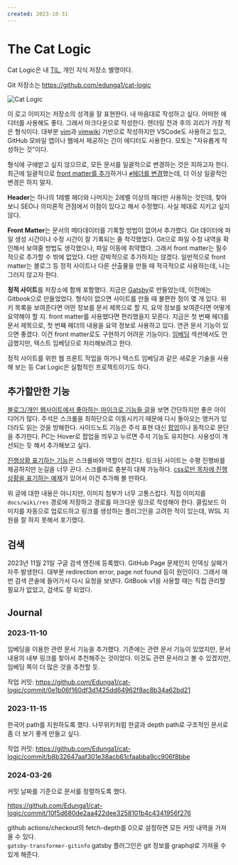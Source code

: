 ```yaml
---
created: 2023-10-31
---
```

# The Cat Logic

Cat Logic은 내 [TIL](https://github.com/topics/today-i-learned), 개인 지식 저장소 별명이다.

Git 저장소는 https://github.com/edunga1/cat-logic

![Cat Logic](res/cat-logic.jpg)

이 로고 이미지는 저장소의 성격을 잘 표현한다. 내 마음대로 작성하고 싶다.
어떠한 에디터를 사용해도 좋다. 그래서 마크다운으로 작성한다.
렌더링 전과 후의 괴리가 가장 적은 형식이다.
대부분 [vim](./vim.md)과 [vimwiki](./vimwiki.md) 기반으로 작성하지만 VSCode도 사용하고 있고,
GitHub 모바일 앱이나 웹에서 제공하는 간이 에디터도 사용한다. 모토는 "자유롭게 작성하는 것"이다.

형식에 구애받고 싶지 않으므로, 모든 문서를 일괄적으로 변경하는 것은 피하고자 한다.
최근에 일괄적으로 [front matter를 추가](https://github.com/Edunga1/cat-logic/commit/e46f1ac6f08acfc175ea5f4cbb7a375e1c257b4c)하거나
[`#`헤더를 변경](https://github.com/Edunga1/cat-logic/commit/ee34ec929ca5967011a21066c20f3f1b9f8c7fbe)했는데, 더 이상 일괄적인 변경은 하지 말자.

**Header**는 하나의 1레벨 헤더와 나머지는 2레벨 이상의 헤더만 사용하는 것인데,
찾아보니 SEO나 의미론적 관점에서 이점이 있다고 해서 수정했다. 사실 제대로 지키고 싶지 않다.

**Front Matter**는 문서의 메타데이터를 기록할 방법이 없어서 추가했다.
Git 데이터에 파일 생성 시간이나 수정 시간이 잘 기록되는 줄 착각했었다.
Git으로 파일 수정 내역을 확인해서 보여줄 방법도 생각했으나, 파일 이동에 취약했다.
그래서 front matter는 필수적으로 추가할 수 밖에 없었다. 다만 강박적으로 추가하지는 않겠다.
일반적으로 front matter는 블로그 등 정적 사이트나 다른 산출물을 만들 때 적극적으로 사용하는데, 나는 그러지 않고자 한다.

**정적 사이트**를 저장소에 함께 포함했다.
지금은 [Gatsby](./gatsbyjs.md)로 만들었는데, 이전에는 Gitbook으로 만들었었다.
형식이 없으면 사이트를 만들 때 불편한 점이 몇 개 있다.
위키 목록을 보여준다면 어떤 정보를 문서 제목으로 할 지, 요약 정보를 보여준다면 어떻게 요약해야 할 지.
front matter를 사용했다면 편리했을지 모른다.
지금은 첫 번째 헤더를 문서 제목으로, 첫 번째 헤더의 내용을 요약 정보로 사용하고 있다.
연관 문서 기능이 있으면 좋겠다. 이건 front matter로도 구현하기 어려운 기능이다.
[임베딩](./machine-learning.md) 섹션에서도 언급했지만, 텍스트 임베딩으로 처리해보려고 한다.

정적 사이트를 위한 웹 프론트 작업을 하거나 텍스트 임베딩과 같은 새로운 기술을 사용해 보는 등
Cat Logic은 실험적인 프로젝트이기도 하다.

## 추가할만한 기능

[블로그/개인 웹사이트에서 좋아하는 마이크로 기능들 글](https://news.hada.io/topic?id=15503)을 보면 간단하지만 좋은 아이디어가 많다.
주석은 스크롤을 최하단으로 이동시키기 때문에 다시 돌아오는 앵커가 있더라도 읽는 것을 방해한다.
사이드노트 기능은 주석 표현 대신 [팝업](https://gwern.net/me)이나 동적으로 문단을 추가한다.
PC는 Hover로 팝업을 띄우고 누르면 주석 기능도 유지한다.
사용성이 개선되는 듯 해서 추가해보고 싶다.

[진행상황 표기하는 기능](https://www.quantamagazine.org/)은 스크롤바와 역할이 겹친다.
링크된 사이트는 수평 진행바를 제공하지만 눈길을 너무 끈다. 스크롤바로 충분히 대체 가능하다.
[css로만 목차에 진행 상황을 표기하는 예제](https://css-tricks.com/sticky-table-of-contents-with-scrolling-active-states/)가 있어서 이건 추가해 볼 만하다.

위 글에 대한 내용은 아니지만, 이미지 첨부가 너무 고통스럽다.
직접 이미지를 `docs/wiki/res` 경로에 저장하고 경로를 마크다운 링크로 작성해야 한다.
클립보드 이미지를 자동으로 업로드하고 링크를 생성하는 플러그인을 고려한 적이 있는데, WSL 지원을 잘 하지 못해서 포기했다.

## 검색

2023년 11월 21일 구글 검색 엔진에 등록했다.
GitHub Page 문제인지 인덱싱 실패가 자주 발생한다.
대부분 redirection error, page not found 등이 원인이다.
그래서 매번 검색 콘솔에 들어가서 다시 요청을 보낸다.
GitBook v1을 사용할 때는 직접 관리할 필요가 없었고, 검색도 잘 되었다.

## Journal

### 2023-11-10

임베딩을 이용한 관련 문서 기능을 추가했다.
기존에는 관련 문서 기능이 있었지만, 문서 내용의 내부 링크를 찾아서 추천해주는 것이었다.
이것도 관련 문서라고 볼 수 있겠지만, 임베딩 쪽이 더 많은 것을 추천할 듯.

작업 커밋: https://github.com/Edunga1/cat-logic/commit/0e1b06f160df3d1425dd64962f8ac8b34a62bd21

### 2023-11-15

한국어 path를 지원하도록 했다.
나무위키처럼 한글과 depth path로 구조적인 문서로 좀 더 보기 좋게 만들고 싶다.

작업 커밋: https://github.com/Edunga1/cat-logic/commit/b8b32647aaf301e38acb61cfaabba9cc906f8bbe

### 2024-03-26

커밋 날짜를 기준으로 문서를 정렬하도록 했다.

https://github.com/Edunga1/cat-logic/commit/10f5d680de2aa422dee3258101b4c4341956f276

github actions/checkout의 fetch-depth를 0으로 설정하면 모든 커밋 내역을 가져올 수 있다.\
`gatsby-transformer-gitinfo` gatsby 플러그인은 git 정보를 graphql로 가져올 수 있게 해준다.
